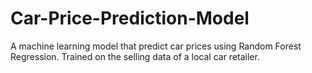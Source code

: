 # Car-Price-Prediction-Model
A machine learning model that predict car prices using Random Forest Regression. Trained on the selling data of a local car retailer.
